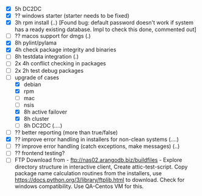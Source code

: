 - [x] 5h DC2DC
- [x] ?? windows starter (starter needs to be fixed)
- [x] 3h rpm install (..) [Found bug: default password doesn't work if system has a ready existing database. Impl to check this done, commented out] 
- [ ] ?? macos support for dmgs (.)
- [x] 8h pylint/pylama
- [x] 4h check package integrity and binaries
- [ ] 8h testdata integration (.)
- [ ] 2x 4h conflict checking in packages
- [ ] 2x 2h test debug packages
- [ ] upgrade of cases
  - [x] debian
  - [x] rpm
  - [ ] mac
  - [ ] nsis
  - [x] 8h active failover
  - [x] 8h cluster
  - [ ] 8h DC2DC (....)
- [ ] ?? better reporting (more than true/false)
- [x] ?? improve error handling in installers for non-clean systems (....)
- [ ] ?? improve error handling (catch exceptions, make messages) (..)
- [ ] ?? frontend testing?
- [ ] FTP Download from -   ftp://nas02.arangodb.biz/buildfiles - Explore directory structure in interactive client, Create attic-test-script. Copy package name calculation routines from the installers, use https://docs.python.org/3/library/ftplib.html to download. Check for windows compatibility. Use QA-Centos VM for this. 
